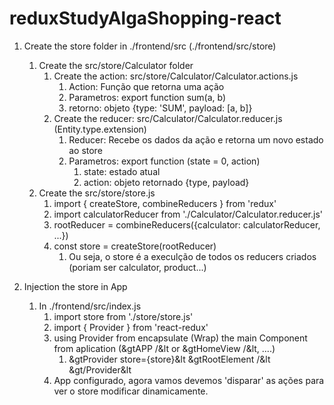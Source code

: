 # reduxStudyAlgaShopping-react


1. Create the store folder in ./frontend/src (./frontend/src/store)
    1. Create the src/store/Calculator folder
        1. Create the action: src/store/Calculator/Calculator.actions.js
            1. Action: Função que retorna uma ação
            2. Parametros: export function sum(a, b)
            3. retorno: objeto {type: 'SUM', payload: [a, b]}    
        2. Create the reducer: src/Calculator/Calculator.reducer.js (Entity.type.extension)
            1. Reducer: Recebe os dados da ação e retorna um novo estado ao store
            2. Parametros: export function (state = 0, action)
                1. state: estado atual
                2. action: objeto retornado {type, payload}
    2. Create the src/store/store.js 
        1. import { createStore, combineReducers } from 'redux'
        2. import calculatorReducer from './Calculator/Calculator.reducer.js'
        3. rootReducer = combineReducers({calculator: calculatorReducer, ...})
        4. const store = createStore(rootReducer)
            1. Ou seja, o store é a execulção de todos os reducers criados (poriam ser calculator, product...)

2. Injection the store in App
    1. In ./frontend/src/index.js 
        1. import store from './store/store.js'
        2. import { Provider } from 'react-redux'
        3. using Provider from encapsulate (Wrap) the main Component from aplication (&gtAPP /&lt or &gtHomeView /&lt, ....)
            1. &gtProvider store={store}&lt &gtRootElement /&lt &gt/Provider&lt
        4. App configurado, agora vamos devemos 'disparar' as ações para ver o store modificar dinamicamente.

